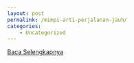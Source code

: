 ```yaml
---
layout: post
permalink: /mimpi-arti-perjalanan-jauh/
categories:
    - Uncategorized
---
```


[Baca Selengkapnya](/07)
